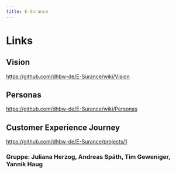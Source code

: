 ```yaml
---
title: E-Surance
---
```

# Links
## Vision
https://github.com/dhbw-de/E-Surance/wiki/Vision
## Personas
https://github.com/dhbw-de/E-Surance/wiki/Personas
## Customer Experience Journey
https://github.com/dhbw-de/E-Surance/projects/1

### Gruppe: Juliana Herzog, Andreas Späth, Tim Geweniger, Yannik Haug

